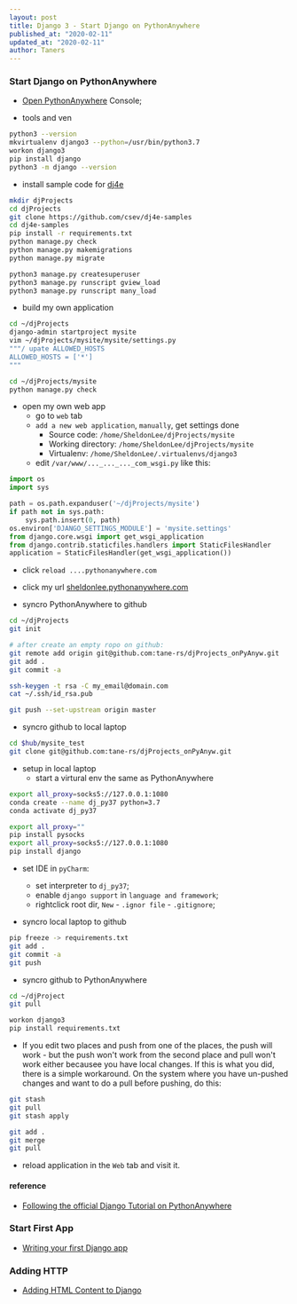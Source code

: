 ```yaml
---
layout: post
title: Django 3 - Start Django on PythonAnywhere
published_at: "2020-02-11"
updated_at: "2020-02-11"
author: Taners
---
```


### Start Django on PythonAnywhere

- [Open PythonAnywhere](https://www.pythonanywhere.com) Console;

- tools and ven

```bash
python3 --version
mkvirtualenv django3 --python=/usr/bin/python3.7
workon django3
pip install django
python3 -m django --version
```

- install sample code for [dj4e](https://www.dj4e.com/lessons)

```bash
mkdir djProjects
cd djProjects
git clone https://github.com/csev/dj4e-samples
cd dj4e-samples
pip install -r requirements.txt
python manage.py check
python manage.py makemigrations
python manage.py migrate

python3 manage.py createsuperuser
python3 manage.py runscript gview_load
python3 manage.py runscript many_load
```

- build my own application

```bash
cd ~/djProjects
django-admin startproject mysite
vim ~/djProjects/mysite/mysite/settings.py
"""/ upate ALLOWED_HOSTS
ALLOWED_HOSTS = ['*']
"""

cd ~/djProjects/mysite
python manage.py check
```

- open my own web app
  - go to `web` tab
  - `add a new web application`, `manually`, get settings done
    - Source code: `/home/SheldonLee/djProjects/mysite`
    - Working directory: `/home/SheldonLee/djProjects/mysite`
    - Virtualenv: `/home/SheldonLee/.virtualenvs/django3`
  - edit `/var/www/..._..._..._com_wsgi.py` like this:

```python
import os
import sys

path = os.path.expanduser('~/djProjects/mysite')
if path not in sys.path:
    sys.path.insert(0, path)
os.environ['DJANGO_SETTINGS_MODULE'] = 'mysite.settings'
from django.core.wsgi import get_wsgi_application
from django.contrib.staticfiles.handlers import StaticFilesHandler
application = StaticFilesHandler(get_wsgi_application())
```

  - click `reload ....pythonanywhere.com`

  - click my url [sheldonlee.pythonanywhere.com](http://sheldonlee.pythonanywhere.com/)

- syncro PythonAnywhere to github

```bash
cd ~/djProjects
git init

# after create an empty ropo on github:
git remote add origin git@github.com:tane-rs/djProjects_onPyAnyw.git
git add .
git commit -a

ssh-keygen -t rsa -C my_email@domain.com
cat ~/.ssh/id_rsa.pub

git push --set-upstream origin master
```
  
- syncro github to local laptop

```bash
cd $hub/mysite_test
git clone git@github.com:tane-rs/djProjects_onPyAnyw.git
```

- setup in local laptop
  - start a virtural env the same as PythonAnywhere

```bash
export all_proxy=socks5://127.0.0.1:1080
conda create --name dj_py37 python=3.7
conda activate dj_py37

export all_proxy=""
pip install pysocks
export all_proxy=socks5://127.0.0.1:1080
pip install django
```
  - set IDE in `pyCharm`:
    - set interpreter to `dj_py37`;
    - enable `django support` in `language and framework`;
    - rightclick root dir, `New` - `.ignor file` - `.gitignore`;

- syncro local laptop to github

```bash
pip freeze -> requirements.txt
git add .
git commit -a
git push
```

- syncro github to PythonAnywhere

```bash
cd ~/djProject
git pull

workon django3
pip install requirements.txt
```

  - If you edit two places and push from one of the places, the push will work - but the push won't work from the second place and pull won't work either becausee you have local changes. If this is what you did, there is a simple workaround. On the system where you have un-pushed changes and want to do a pull before pushing, do this:

```bash
git stash
git pull
git stash apply

git add .
git merge
git pull
```

- reload application in the `Web` tab and visit it.

#### reference

- [Following the official Django Tutorial on PythonAnywhere](https://help.pythonanywhere.com/pages/FollowingTheDjangoTutorial/)

### Start First App

- [Writing your first Django app](https://docs.djangoproject.com/en/3.0/intro/tutorial01/)

### Adding HTTP

- [Adding HTML Content to Django](https://www.dj4e.com/assn/dj4e_html.md)